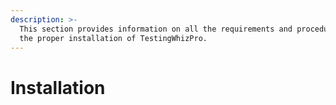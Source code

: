 ```yaml
---
description: >-
  This section provides information on all the requirements and procedures for
  the proper installation of TestingWhizPro.
---
```


# Installation

